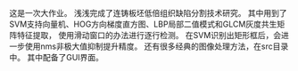 这是一次大作业。
浅浅完成了连铸板坯低倍组织缺陷分割技术研究。
其中用到了SVM支持向量机、HOG方向梯度直方图、LBP局部二值模式和GLCM灰度共生矩阵特征提取，
使用滑动窗口的办法进行逐行检测。
在SVM识别出矩形框后，会进一步使用nms非极大值抑制提升精度。
还有很多经典的图像处理方法，在src目录中。
其中配备了GUI界面。